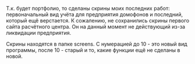 Т.к. будет портфолио, то сделаны скрины моих последних работ: первоначальный вид учёта для предприятия домофонов и последний, который ещё верстается. 
К сожалению, не сохранились скрины первого сайта расчётного центра. Он на данный момент не действующий из-за ликвидации предприятия.

Скрины находятся в папке screens. С нумерацией до 10 - это новый вид программы, после 10 - старый и то, какие функции ещё не сделаны в новой.
